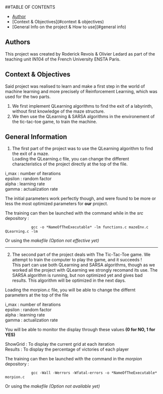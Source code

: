 ##TABLE OF CONTENTS
* [Author](#authors)
* [Context & Objectives](#context & objectives)
* [General Info on the project & How to use](#general info)

## Authors
This project was created by Roderick Revois & Olivier Ledard as part of the teaching unit IN104 of the French University ENSTA Paris.  

## Context & Objectives
Said project was realised to learn and make a first step in the world of machine learning and more precisely of Reinforcement Learning, which was used for the two parts.  
  
1) We first implement QLearning algorithms to find the exit of a labyrinth, without first knowledge of the maze structure.  
2) We then use the QLearning & SARSA algorithms in the environement of the tic-tac-toe game, to train the machine.  

## General Information
1) The first part of the project was to use the QLearning algorithm to find the exit of a maze.  
Loading the QLearning.c file, you can change the different characteristics of the project directly at the top of the file.  
  
i_max : number of iterations  
epsilon : random factor  
alpha   : learning rate  
gamma   : actualization rate  
  
The initial parameters work perfectly though, and were found to be more or less the most optimized parameters for __our__ project.  
  
The training can then be launched with the command while in the *src* depository :  
  
                gcc -o *NameOfTheExecutable* -lm functions.c mazeEnv.c QLearning.c -lm  
                  
Or using the *makefile* *(Option not effective yet)*

-------------
  
2) The second part of the project deals with The Tic-Tac-Toe game. We attempt to train the computer to play the game, and it succeeds !  
This part can use both QLearning and SARSA algorithms, though as we worked all the project with QLearning we strongly recomand its use. The SARSA algorithm is running, but non optimized yet and gives bad results. This algorithm will be optimized in the next days.  
  
Loading the morpion.c file, you will be able to change the differnt parameters at the top of the file  
  
i_max : number of iterations  
epsilon : random factor  
alpha   : learning rate  
gamma   : actualization rate 
  
You will be able to monitor the display through these values __(0 for NO, 1 for YES)__  
  
ShowGrid : To display the current grid at each iteration  
Results : To display the percentage of victories of each player  
  
The training can then be launched with the command in the *morpion* depository :  
  
                gcc -Wall -Werrors -Wfatal-errors -o *NameOfTheExecutable* morpion.c  
  
Or using the *makefile* *(Option not available yet)*
